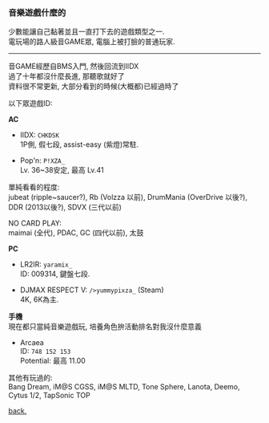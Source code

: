 ### 音樂遊戲什麼的  
  
少數能讓自己黏著並且一直打下去的遊戲類型之一.  
電玩場的路人級音GAME眾, 電腦上被打臉的普通玩家.  
  
---  
音GAME經歷自BMS入門, 然後回流到IIDX  
過了十年都沒什麼長進, 那聽歌就好了  
資料很不常更新, 大部分看到的時候(大概都)已經過時了  
  
以下眾遊戲ID:  
  
**AC**
- IIDX: `CHKDSK`  
1P側, 假七段, assist-easy (紫燈)常駐.  
  
- Pop'n: `P!XZA_`  
Lv. 36~38安定, 最高 Lv.41  
  
單純看看的程度:  
jubeat (ripple~saucer?), Rb (Volzza 以前), DrumMania (OverDrive 以後?), DDR (2013以後?), SDVX (三代以前)  
  
NO CARD PLAY:  
maimai (全代), PDAC, GC (四代以前), 太鼓  
  
**PC**
- LR2IR: `yaramix_`  
ID: 009314, 鍵盤七段.  
  
- DJMAX RESPECT V: `/>yummypixza_` (Steam)  
4K, 6K為主.  
  
**手機**  
現在都只當純音樂遊戲玩, 培養角色拚活動排名對我沒什麼意義  
  
- Arcaea  
ID: `748 152 153`  
Potential: 最高 11.00  
  
其他有玩過的:  
Bang Dream, iM@S CGSS, iM@S MLTD, Tone Sphere, Lanota, Deemo, Cytus 1/2, TapSonic TOP  
  
[back.](https://yummypixza.github.io)  
  
